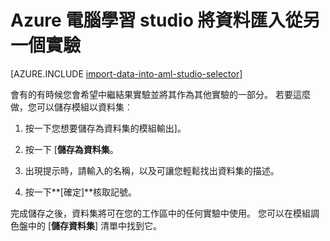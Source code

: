 <properties
    pageTitle="從另一個實驗匯入資料到電腦學習 Studio |Microsoft Azure"
    description="如何儲存 Azure 電腦學習 Studio 訓練資料，並將其用於其他實驗。"
    keywords="匯入資料、 資料、 資料來源、 訓練資料"
    services="machine-learning"
    documentationCenter=""
    authors="garyericson"
    manager="jhubbard"
    editor="cgronlun"/>

<tags
    ms.service="machine-learning"
    ms.workload="data-services"
    ms.tgt_pltfrm="na"
    ms.devlang="na"
    ms.topic="article"
    ms.date="09/16/2016"
    ms.author="garye;bradsev" />


# <a name="import-your-data-into-azure-machine-learning-studio-from-another-experiment"></a>Azure 電腦學習 studio 將資料匯入從另一個實驗

[AZURE.INCLUDE [import-data-into-aml-studio-selector](../../includes/machine-learning-import-data-into-aml-studio.md)]


會有的有時候您會希望中繼結果實驗並將其作為其他實驗的一部分。  若要這麼做，您可以儲存模組以資料集︰

1. 按一下您想要儲存為資料集的模組輸出]。

2. 按一下 [**儲存為資料集**。

3. 出現提示時，請輸入的名稱，以及可讓您輕鬆找出資料集的描述。

4. 按一下**[確定]**核取記號。

完成儲存之後，資料集將可在您的工作區中的任何實驗中使用。 您可以在模組調色盤中的 [**儲存資料集**] 清單中找到它。

